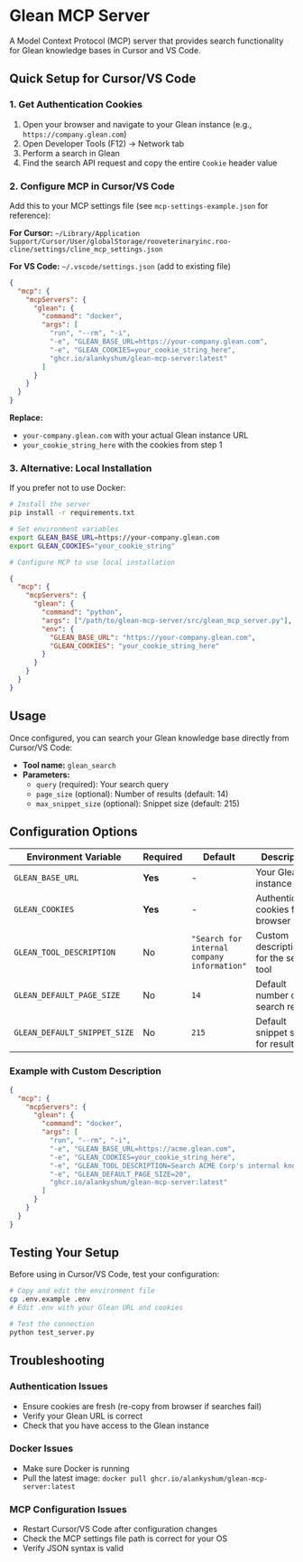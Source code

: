 # Glean MCP Server

A Model Context Protocol (MCP) server that provides search functionality for Glean knowledge bases in Cursor and VS Code.

## Quick Setup for Cursor/VS Code

### 1. Get Authentication Cookies

1. Open your browser and navigate to your Glean instance (e.g., `https://company.glean.com`)
2. Open Developer Tools (F12) → Network tab
3. Perform a search in Glean
4. Find the search API request and copy the entire `Cookie` header value

### 2. Configure MCP in Cursor/VS Code

Add this to your MCP settings file (see `mcp-settings-example.json` for reference):

**For Cursor:** `~/Library/Application Support/Cursor/User/globalStorage/rooveterinaryinc.roo-cline/settings/cline_mcp_settings.json`

**For VS Code:** `~/.vscode/settings.json` (add to existing file)

```json
{
  "mcp": {
    "mcpServers": {
      "glean": {
        "command": "docker",
        "args": [
          "run", "--rm", "-i",
          "-e", "GLEAN_BASE_URL=https://your-company.glean.com",
          "-e", "GLEAN_COOKIES=your_cookie_string_here",
          "ghcr.io/alankyshum/glean-mcp-server:latest"
        ]
      }
    }
  }
}
```

**Replace:**
- `your-company.glean.com` with your actual Glean instance URL
- `your_cookie_string_here` with the cookies from step 1

### 3. Alternative: Local Installation

If you prefer not to use Docker:

```bash
# Install the server
pip install -r requirements.txt

# Set environment variables
export GLEAN_BASE_URL=https://your-company.glean.com
export GLEAN_COOKIES="your_cookie_string"

# Configure MCP to use local installation
```

```json
{
  "mcp": {
    "mcpServers": {
      "glean": {
        "command": "python",
        "args": ["/path/to/glean-mcp-server/src/glean_mcp_server.py"],
        "env": {
          "GLEAN_BASE_URL": "https://your-company.glean.com",
          "GLEAN_COOKIES": "your_cookie_string_here"
        }
      }
    }
  }
}
```

## Usage

Once configured, you can search your Glean knowledge base directly from Cursor/VS Code:

- **Tool name:** `glean_search`
- **Parameters:**
  - `query` (required): Your search query
  - `page_size` (optional): Number of results (default: 14)
  - `max_snippet_size` (optional): Snippet size (default: 215)

## Configuration Options

| Environment Variable | Required | Default | Description |
|---------------------|----------|---------|-------------|
| `GLEAN_BASE_URL` | **Yes** | - | Your Glean instance URL |
| `GLEAN_COOKIES` | **Yes** | - | Authentication cookies from browser |
| `GLEAN_TOOL_DESCRIPTION` | No | `"Search for internal company information"` | Custom description for the search tool |
| `GLEAN_DEFAULT_PAGE_SIZE` | No | `14` | Default number of search results |
| `GLEAN_DEFAULT_SNIPPET_SIZE` | No | `215` | Default snippet size for results |

### Example with Custom Description
```json
{
  "mcp": {
    "mcpServers": {
      "glean": {
        "command": "docker",
        "args": [
          "run", "--rm", "-i",
          "-e", "GLEAN_BASE_URL=https://acme.glean.com",
          "-e", "GLEAN_COOKIES=your_cookie_string_here",
          "-e", "GLEAN_TOOL_DESCRIPTION=Search ACME Corp's internal knowledge base",
          "-e", "GLEAN_DEFAULT_PAGE_SIZE=20",
          "ghcr.io/alankyshum/glean-mcp-server:latest"
        ]
      }
    }
  }
}
```

## Testing Your Setup

Before using in Cursor/VS Code, test your configuration:

```bash
# Copy and edit the environment file
cp .env.example .env
# Edit .env with your Glean URL and cookies

# Test the connection
python test_server.py
```

## Troubleshooting

### Authentication Issues
- Ensure cookies are fresh (re-copy from browser if searches fail)
- Verify your Glean URL is correct
- Check that you have access to the Glean instance

### Docker Issues
- Make sure Docker is running
- Pull the latest image: `docker pull ghcr.io/alankyshum/glean-mcp-server:latest`

### MCP Configuration Issues
- Restart Cursor/VS Code after configuration changes
- Check the MCP settings file path is correct for your OS
- Verify JSON syntax is valid
